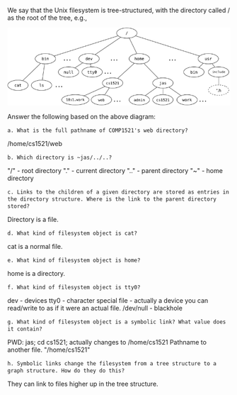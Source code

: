 We say that the Unix filesystem is tree-structured, with the directory called / as the root of the tree, e.g.,

![File System](file_system.png)

Answer the following based on the above diagram:

    a. What is the full pathname of COMP1521's web directory?
/home/cs1521/web

    b. Which directory is ~jas/../..?
"/" - root directory
"." - current directory
".." - parent directory
"~" - home directory

    c. Links to the children of a given directory are stored as entries in the directory structure. Where is the link to the parent directory stored?
Directory is a file.
    
    d. What kind of filesystem object is cat?
cat is a normal file.

    e. What kind of filesystem object is home?
home is a directory.

    f. What kind of filesystem object is tty0?
dev - devices
tty0 - character special file - actually a  device you can read/write to as if it were an actual file.
/dev/null - blackhole

    g. What kind of filesystem object is a symbolic link? What value does it contain?
PWD: jas; cd cs1521; actually changes to /home/cs1521
Pathname to another file.
"/home/cs1521"

    h. Symbolic links change the filesystem from a tree structure to a graph structure. How do they do this?
They can link to files higher up in the tree structure.